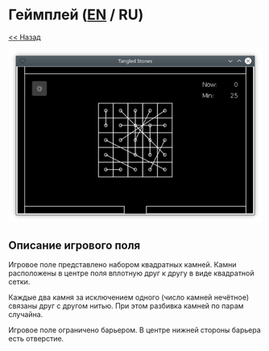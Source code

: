 # Геймплей ([EN](gameplay.md) / RU)

[<< Назад](README_ru.md)

![](screenshot.png)

## Описание игрового поля

Игровое поле представлено набором квадратных камней. Камни расположены в центре поля вплотную друг к другу в виде квадратной сетки.

Каждые два камня за исключением одного (число камней нечётное) связаны друг с другом нитью. При этом разбивка камней по парам случайна.

Игровое поле ограничено барьером. В центре нижней стороны барьера есть отверстие.

